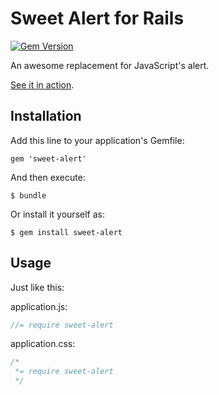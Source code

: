 Sweet Alert for Rails
===========================

[![Gem Version](https://badge.fury.io/rb/SweetAlert.svg)](http://badge.fury.io/rb/SweetAlert)

An awesome replacement for JavaScript's alert.

[See it in action](http://tristanedwards.me/sweetalert).

## Installation

Add this line to your application's Gemfile:

    gem 'sweet-alert'

And then execute:

    $ bundle

Or install it yourself as:

    $ gem install sweet-alert

## Usage

Just like this:

application.js:

```javascript
//= require sweet-alert
```
application.css:

```css
/*
 *= require sweet-alert
 */
```